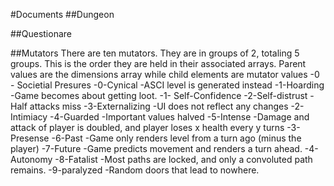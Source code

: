 #Documents
##Dungeon

##Questionare

##Mutators
There are ten mutators. They are in groups of 2, totaling 5 groups. This is the order they are held in their associated arrays.
Parent values are the dimensions array while child elements are mutator values
-0 - Societial Presures
    -0-Cynical
        -ASCI level is generated instead
    -1-Hoarding
        -Game becomes about getting loot.
-1- Self-Confidence
    -2-Self-distrust
        -Half attacks miss
    -3-Externalizing
        -UI does not reflect any changes
-2- Intimiacy
    -4-Guarded
        -Important values halved
    -5-Intense
        -Damage and attack of player is doubled, and player loses x health every y turns
-3- Presense
    -6-Past
        -Game only renders level from a turn ago (minus the player)
    -7-Future
        -Game predicts movement and renders a turn ahead.
-4-Autonomy
    -8-Fatalist
        -Most paths are locked, and only a convoluted path remains.
    -9-paralyzed
        -Random doors that lead to nowhere.
